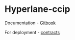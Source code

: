 # Hyperlane-ccip

Documentation - [Gitbook](https://inco-integration.gitbook.io/inco-ciphertext-read-integration/)

For deployment - [contracts](Contracts/README.md)